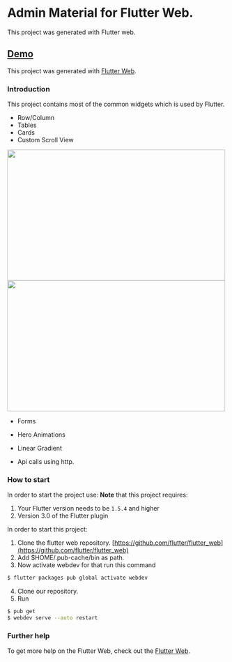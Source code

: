# Admin Material for Flutter Web.

This project was generated with Flutter web.

## [Demo](http://rawgit.com/start-angular/SB-Admin-BS4-Angular-6/master/dist/)


This project was generated with [Flutter Web](https://github.com/flutter/flutter_web).

### Introduction

This project contains most of the common widgets which is used by Flutter.

- Row/Column
- Tables
- Cards
- Custom Scroll View

<img src="https://github.com/GeekyAnts/flutter-web-admin-dashbaord/blob/master/images/login.png" width="500" height="300" />
<img src="https://github.com/GeekyAnts/flutter-web-admin-dashbaord/blob/master/images/dashboard.png" width="500" height="300" />


- Forms

- Hero Animations

- Linear Gradient
- Api calls using http.

### How to start



In order to start the project use:
**Note** that this project requires:
1. Your Flutter version needs to be `1.5.4` and higher
2. Version 3.0 of the Flutter plugin

In order to start this project:

1. Clone the flutter web repository.  [https://github.com/flutter/flutter_web](https://github.com/flutter/flutter_web)
2. Add $HOME/.pub-cache/bin as path.
3. Now activate webdev for that run this command 
```bash
$ flutter packages pub global activate webdev
```
4. Clone our repository.
5. Run 
```bash 
$ pub get
$ webdev serve --auto restart
```

### Further help

To get more help on the Flutter Web, check out the [Flutter Web](https://github.com/flutter/flutter_web).
